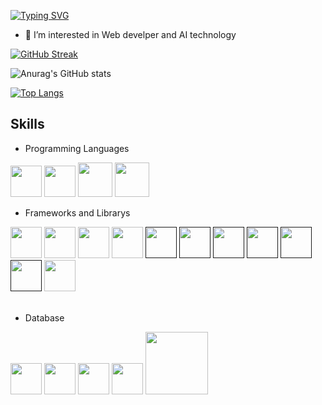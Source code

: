 
[![Typing SVG](https://readme-typing-svg.demolab.com?font=Fira+Code&duration=4000&pause=500&color=54B435&width=435&lines=He+there%2C+I'm+a+Web+Developer)](https://git.io/typing-svg)

- 👀 I’m interested in Web develper and AI technology

[![GitHub Streak](https://streak-stats.demolab.com?user=SoltanHuseynov&theme=dark&border_radius=4.6)](https://git.io/streak-stats)

![Anurag's GitHub stats](https://github-readme-stats.vercel.app/api?username=SoltanHuseynov&show_icons=true&theme=dark)

[![Top Langs](https://github-readme-stats.vercel.app/api/top-langs/?username=SoltanHuseynov&layout=compact&theme=dark)](https://github.com/anuraghazra/github-readme-stats)

## Skills

- Programming Languages
<div>
  <a href="https://en.wikipedia.org/wiki/JavaScript"><img src="https://pics.freeicons.io/uploads/icons/png/21088442871540553614-512.png" width=50></a>
  <a href="https://en.wikipedia.org/wiki/Python_(programming_language)"><img src="https://pics.freeicons.io/uploads/icons/png/12785093741551942290-512.png" width=50></a>
  <a href="https://en.wikipedia.org/wiki/PHP" style="maring:100px"><img src="https://img.icons8.com/plasticine/512/php.png" width=55></a>
  <a href="https://en.wikipedia.org/wiki/Go_(programming_language)" style="maring:100px"><img src="https://img.icons8.com/color/512/golang.png" width=55></a>
</div>


- Frameworks and Librarys
<div>
  <a href="https://reactjs.org/docs/getting-started.html"><img src="https://pics.freeicons.io/uploads/icons/png/20167174151551942641-512.png" width=50/></a>
  <a href="https://vuejs.org/"><img src="https://pics.freeicons.io/uploads/icons/png/191213921552037062-512.png" width=50/></a>
  <a href="https://nextjs.org/"><img src="https://img.icons8.com/color/512/nextjs.png" width=50/></a>
  <a href="https://nodejs.org/en/"><img src="https://img.icons8.com/fluency/512/node-js.png" width=50/></a>
  <a href=""><img src="https://img.icons8.com/nolan/512/express-js.png" width=50/></a>
  <a href=""><img src="https://laravel.com/img/logotype.min.svg" width=50/></a>
  <a href=""><img src="https://upload.wikimedia.org/wikipedia/en/thumb/9/9a/Cake-logo.png/120px-Cake-logo.png" width=50/></a>
  <a href=""><img src="https://upload.wikimedia.org/wikipedia/commons/e/e6/Python_and_Qt.svg" width=50/></a>
  <a href=""><img src="https://upload.wikimedia.org/wikipedia/commons/thumb/3/32/OpenCV_Logo_with_text_svg_version.svg/180px-OpenCV_Logo_with_text_svg_version.svg.png" width=50/></a>
  <a href=""><img src="https://upload.wikimedia.org/wikipedia/commons/thumb/3/31/NumPy_logo_2020.svg/120px-NumPy_logo_2020.svg.png" width=50/></a>
  <a href="https://www.djangoproject.com/start/"><img src="https://pics.freeicons.io/uploads/icons/png/9686895801536233213-512.png" width=50/></a>
</div><br>

- Database
<div>
  <a href="https://www.mysql.com/"><img src="https://img.icons8.com/color/512/mysql-logo.png" width=50/></a>
  <a href="https://www.mongodb.com/home"><img src="https://img.icons8.com/color/512/mongodb.png" width=50/></a>
  <a href="https://en.wikipedia.org/wiki/NoSQL"><img src="https://ourcodeworld.com/public-media/articles/articleocw-5d78ebb022d1e.webp" width=50/></a>
  <a href="https://www.postgresql.org/"><img src="https://img.icons8.com/color/512/postgreesql.png" width=50/></a>
  <a href="https://www.postgresql.org/"><img src="https://www.gstatic.com/devrel-devsite/prod/vdbc400b97a86c8815ab6ee057e8dc91626aee8cf89b10f7d89037e5a33539f53/firebase/images/lockup.svg" width=100/></a>
</div>
